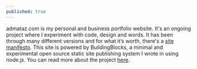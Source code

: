 ```yaml
---
published: true
---
```


admataz.com is my personal and business portfolio website. It's an ongoing project where I experiment with code, design and words. It has been through many different versions and for what it’s worth, there's a [site manifesto](/articles/site-manifesto). This site is powered by BuildingBlocks, a minimal and experimental open source static site publishing system I wrote in using node.js. You can read more about the project [here](#).